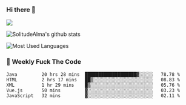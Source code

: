 ### Hi there 👋

<p>
  <a href="https://count.getloli.com/"><img src="https://count.getloli.com/get/@:solitudealma"></a>
</p>

![SolitudeAlma's github stats](https://github-readme-stats.vercel.app/api?username=solitudealma&show_icons=true&theme=radical)

![Most Used Languages](https://github-readme-stats.vercel.app/api/top-langs/?username=solitudealma&layout=compact&hide_border=true&theme=dark)
<!-- ![visitors](https://visitor-badge.glitch.me/badge?page_id=solitudealma.solitudealma.id) -->


### :dart: Weekly Fuck The Code

<!--START_SECTION:waka-->
```text
Java         20 hrs 28 mins  ███████████████████▓░░░░░   78.78 % 
HTML         2 hrs 17 mins   ██▒░░░░░░░░░░░░░░░░░░░░░░   08.83 % 
XML          1 hr 29 mins    █▒░░░░░░░░░░░░░░░░░░░░░░░   05.76 % 
Vue.js       50 mins         ▓░░░░░░░░░░░░░░░░░░░░░░░░   03.23 % 
JavaScript   32 mins         ▓░░░░░░░░░░░░░░░░░░░░░░░░   02.11 % 
```
<!--END_SECTION:waka-->
